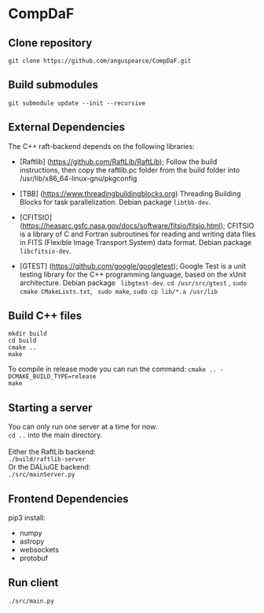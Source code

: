 # CompDaF

## Clone repository 
```git clone https://github.com/anguspearce/CompDaF.git```

## Build submodules
```git submodule update --init --recursive ```

## External Dependencies
The C++ raft-backend depends on the following libraries:
* [Raftlib] (https://github.com/RaftLib/RaftLib); Follow the build instructions, then copy the raftlib.pc folder from the build folder into /usr/lib/x86_64-linux-gnu/pkgconfig

* [TBB] (https://www.threadingbuildingblocks.org) Threading Building Blocks for task parallelization. Debian package `libtbb-dev`.

* [CFITSIO] (https://heasarc.gsfc.nasa.gov/docs/software/fitsio/fitsio.html); CFITSIO is a library of C and Fortran subroutines for reading and writing data files in FITS (Flexible Image Transport System) data format. Debian package `libcfitsio-dev`.

* [GTEST] (https://github.com/google/googletest); Google Test is a unit testing library for the C++ programming language, based on the xUnit architecture. Debian package ` libgtest-dev`. `cd /usr/src/gtest` , `sudo cmake CMakeLists.txt`, ` sudo make`, `sudo cp lib/*.a /usr/lib`

## Build C++ files
``` mkdir build ``` <br /> 
``` cd build ``` <br />
``` cmake .. ``` <br /> 
``` make ``` 

To compile in release mode you can run the command:
``` cmake .. -DCMAKE_BUILD_TYPE=release ``` <br /> 
``` make ``` 

## Starting a server
You can only run one server at a time for now.<br />
```cd ..``` into the main directory. <br /><br />
Either the RaftLib backend:<br />
``` ./build/raftlib-server ``` <br />
Or the DALiuGE backend:<br />
``` ./src/mainServer.py ``` 

## Frontend Dependencies
pip3 install:
* numpy
* astropy
* websockets
* protobuf

## Run client
``` ./src/main.py ```

